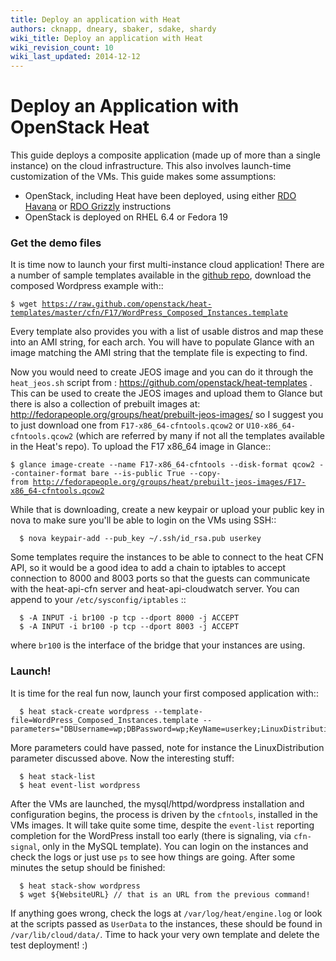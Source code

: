 ```yaml
---
title: Deploy an application with Heat
authors: cknapp, dneary, sbaker, sdake, shardy
wiki_title: Deploy an application with Heat
wiki_revision_count: 10
wiki_last_updated: 2014-12-12
---
```


# Deploy an Application with OpenStack Heat

This guide deploys a composite application (made up of more than a single instance) on the cloud infrastructure. This also involves launch-time customization of the VMs. This guide makes some assumptions:

*   OpenStack, including Heat have been deployed, using either [ RDO Havana](DeployHeatOnHavana) or [ RDO Grizzly](Deploy_Heat_and_launch_your_first_Application) instructions
*   OpenStack is deployed on RHEL 6.4 or Fedora 19

### Get the demo files

It is time now to launch your first multi-instance cloud application! There are a number of sample templates available in the [github repo](https://github.com/openstack/heat), download the composed Wordpress example with::

`$ wget `[`https://raw.github.com/openstack/heat-templates/master/cfn/F17/WordPress_Composed_Instances.template`](https://raw.github.com/openstack/heat-templates/master/cfn/F17/WordPress_Composed_Instances.template)

Every template also provides you with a list of usable distros and map these into an AMI string, for each arch. You will have to populate Glance with an image matching the AMI string that the template file is expecting to find.

Now you would need to create JEOS image and you can do it through the `heat_jeos.sh` script from : <https://github.com/openstack/heat-templates> . This can be used to create the JEOS images and upload them to Glance but there is also a collection of prebuilt images at: <http://fedorapeople.org/groups/heat/prebuilt-jeos-images/> so I suggest you to just download one from `F17-x86_64-cfntools.qcow2` or `U10-x86_64-cfntools.qcow2` (which are referred by many if not all the templates available in the Heat's repo). To upload the F17 x86_64 image in Glance::

`$ glance image-create --name F17-x86_64-cfntools --disk-format qcow2 --container-format bare --is-public True --copy-from `[`http://fedorapeople.org/groups/heat/prebuilt-jeos-images/F17-x86_64-cfntools.qcow2`](http://fedorapeople.org/groups/heat/prebuilt-jeos-images/F17-x86_64-cfntools.qcow2)

While that is downloading, create a new keypair or upload your public key in nova to make sure you'll be able to login on the VMs using SSH::

      $ nova keypair-add --pub_key ~/.ssh/id_rsa.pub userkey

Some templates require the instances to be able to connect to the heat CFN API, so it would be a good idea to add a chain to iptables to accept connection to 8000 and 8003 ports so that the guests can communicate with the heat-api-cfn server and heat-api-cloudwatch server. You can append to your `/etc/sysconfig/iptables` ::

      $ -A INPUT -i br100 -p tcp --dport 8000 -j ACCEPT
      $ -A INPUT -i br100 -p tcp --dport 8003 -j ACCEPT

where `br100` is the interface of the bridge that your instances are using.

### Launch!

It is time for the real fun now, launch your first composed application with::

      $ heat stack-create wordpress --template-file=WordPress_Composed_Instances.template --parameters="DBUsername=wp;DBPassword=wp;KeyName=userkey;LinuxDistribution=F17"

More parameters could have passed, note for instance the LinuxDistribution parameter discussed above. Now the interesting stuff:

      $ heat stack-list
      $ heat event-list wordpress

After the VMs are launched, the mysql/httpd/wordpress installation and configuration begins, the process is driven by the `cfntools`, installed in the VMs images. It will take quite some time, despite the `event-list` reporting completion for the WordPress install too early (there is signaling, via `cfn-signal`, only in the MySQL template). You can login on the instances and check the logs or just use `ps` to see how things are going. After some minutes the setup should be finished:

      $ heat stack-show wordpress
      $ wget ${WebsiteURL} // that is an URL from the previous command!

If anything goes wrong, check the logs at `/var/log/heat/engine.log` or look at the scripts passed as `UserData` to the instances, these should be found in `/var/lib/cloud/data/`. Time to hack your very own template and delete the test deployment! :)
